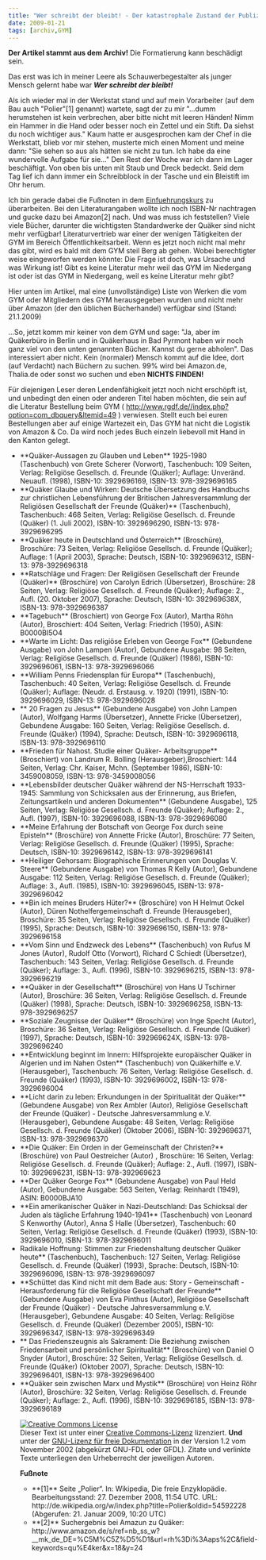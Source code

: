 ```yaml
---
title: "Wer schreibt der bleibt! - Der katastrophale Zustand der Publizistischen Tätigkeit des GYM (GermanYearlyMeeting) "
date: 2009-01-21
tags: [archiv,GYM]
---
```

**Der Artikel stammt aus dem Archiv!** Die Formatierung kann beschädigt sein.


Das erst was ich in meiner Leere als Schauwerbegestalter als junger Mensch gelernt habe war <i>**Wer schreibt der bleibt!**
<!--break-->
</i>Als ich wieder mal in der Werkstat stand und auf mein Vorarbeiter (auf dem Bau auch "Polier"[1] genannt) wartete, sagt der zu mir "...dumm herumstehen ist kein verbrechen, aber bitte nicht mit leeren Händen! Nimm ein Hammer in die Hand oder besser noch ein Zettel und ein Stift. Da siehst du noch wichtiger aus." Kaum hatte er ausgesprochen kam der Chef in die Werkstatt, blieb vor mir stehen, musterte mich einen Moment und meine dann: "Sie sehen so aus als hätten sie nicht zu tun. Ich habe da eine wundervolle Aufgabe für sie..." Den Rest der Woche war ich dann im Lager beschäftigt. Von oben bis unten mit Staub und Dreck bedeckt. Seid dem Tag lief ich dann immer ein Schreibblock in der Tasche und ein Bleistift im Ohr herum.

Ich bin gerade dabei die Fußnoten in dem <a href="http://www.the-independent-friend.de/?q=node/173">Einfuehrungskurs</a> zu überarbeiten. Bei den Literaturangaben wollte ich noch ISBN-Nr nachtragen und gucke dazu bei Amazon[2] nach. Und was muss ich feststellen? Viele viele Bücher, darunter die wichtigsten Standardwerke der Quäker sind nicht mehr verfügbar! Literaturvertrieb war einer der wenigen Tätigkeiten der GYM im Bereich Öffentlichkeitsarbeit. Wenn es jetzt noch nicht mal mehr das gibt, wird es bald mit dem GYM steil Berg ab gehen. Wobei berechtigter weise eingeworfen werden könnte: Die Frage ist doch, was Ursache und was Wirkung ist! Gibt es keine Literatur mehr weil das GYM im Niedergang ist oder ist das GYM in Niedergang, weil es keine Literatur mehr gibt? 

Hier unten im Artikel, mal eine (unvollständige) Liste von Werken die vom GYM oder Mitgliedern des GYM herausgegeben wurden und nicht mehr über Amazon (der den üblichen Bücherhandel) verfügbar sind (Stand: 21.1.2009)

...So, jetzt komm mir keiner von dem GYM und sage: "Ja, aber im Quäkerbüro in Berlin und in Quäkerhaus in Bad Pyrmont haben wir noch ganz viel von den unten genannten Bücher. Kannst du gerne abholen". Das interessiert aber nicht. Kein (normaler) Mensch kommt auf die Idee, dort (auf Verdacht) nach Büchern zu suchen. 99% wird bei Amazon.de, Thalia.de oder sonst wo suchen und eben **NICHTS FINDEN!**  

Für diejenigen Leser deren Lendenfähigkeit jetzt noch nicht erschöpft ist, und unbedingt den einen oder anderen Titel haben möchten, die sein auf die Literatur Bestellung beim GYM  ( http://www.rgdf.de//index.php?option=com_dbquery&Itemid=49 ) verwiesen. Stellt euch bei euren Bestellungen aber auf einige Wartezeit ein, Das GYM hat nicht die Logistik von Amazon & Co. Da wird noch jedes Buch einzeln liebevoll mit Hand in den Kanton gelegt.
<ul>

<li>**Quäker-Aussagen zu Glauben und Leben** 1925-1980 (Taschenbuch) von Grete Scherer (Vorwort), Taschenbuch: 109 Seiten, Verlag: Religiöse Gesellsch. d. Freunde (Quäker); Auflage: Unveränd. Neuaufl. (1998), ISBN-10: 3929696169, ISBN-13: 978-3929696165   </li>

<li>**Quäker Glaube und Wirken: Deutsche Übersetzung des Handbuchs zur christlichen Lebensführung der Britischen Jahresversammlung der Religiösen Gesellschaft der Freunde (Quäker)** (Taschenbuch), Taschenbuch: 468 Seiten, Verlag: Religiöse Gesellsch. d. Freunde (Quäker) (1. Juli 2002), ISBN-10: 3929696290, ISBN-13: 978-3929696295  </li>

<li>**Quäker heute in Deutschland und Österreich** (Broschüre), Broschüre: 73 Seiten, Verlag: Religiöse Gesellsch. d. Freunde (Quäker); Auflage: 1 (April 2003), Sprache: Deutsch, ISBN-10: 3929696312, ISBN-13: 978-3929696318 </li>

<li>**Ratschläge und Fragen: Der Religiösen Gesellschaft der Freunde (Quäker)** (Broschüre)
von Carolyn Edrich (Übersetzer), Broschüre: 28 Seiten, Verlag: Religiöse Gesellsch. d. Freunde (Quäker); Auflage: 2., Aufl. (20. Oktober 2007), Sprache: Deutsch, ISBN-10: 392969638X, ISBN-13: 978-3929696387  </li>

<li>**Tagebuch** (Broschiert) von George Fox (Autor), Martha Röhn (Autor), Broschiert: 404 Seiten, Verlag: Friedrich (1950), ASIN: B0000BI5O4  </li>

<li>**Warte im Licht: Das religiöse Erleben von George Fox** (Gebundene Ausgabe) von John Lampen (Autor), Gebundene Ausgabe: 98 Seiten, Verlag: Religiöse Gesellsch. d. Freunde (Quäker) (1986), ISBN-10: 3929696061, ISBN-13: 978-3929696066  </li>

<li>**William Penns Friedensplan für Europa** (Taschenbuch), Taschenbuch: 40 Seiten, Verlag: Religiöse Gesellsch. d. Freunde (Quäker); Auflage: (Neudr. d. Erstausg. v. 1920) (1991), ISBN-10: 3929696029, ISBN-13: 978-3929696028  </li>

<li>** 20 Fragen zu Jesus** (Gebundene Ausgabe) von John Lampen (Autor), Wolfgang Harms (Übersetzer), Annette Fricke (Übersetzer), Gebundene Ausgabe: 160 Seiten, Verlag: Religiöse Gesellsch. d. Freunde (Quäker) (1994), Sprache: Deutsch, ISBN-10: 3929696118, ISBN-13: 978-3929696110  </li>

<li>**Frieden für Nahost. Studie einer Quäker- Arbeitsgruppe** (Broschiert) von Landrum R. Bolling (Herausgeber),Broschiert: 144 Seiten, Verlag: Chr. Kaiser, Mchn. (September 1986), ISBN-10: 3459008059, ISBN-13: 978-3459008056</li>

<li>**Lebensbilder deutscher Quäker während der NS-Herrschaft 1933-1945: Sammlung von Schicksalen aus der Erinnerung, aus Briefen, Zeitungsartikeln und anderen Dokumenten** (Gebundene Ausgabe), 125 Seiten, Verlag: Religiöse Gesellsch. d. Freunde (Quäker); Auflage: 2., Aufl. (1997),  ISBN-10: 3929696088, ISBN-13: 978-3929696080 </li>

<li>**Meine Erfahrung der Botschaft von George Fox durch seine Episteln** (Broschüre) von Annette Fricke (Autor), Broschüre: 77 Seiten, Verlag: Religiöse Gesellsch. d. Freunde (Quäker) (1995), Sprache: Deutsch, ISBN-10: 3929696142, ISBN-13: 978-3929696141 </li>

<li>**Heiliger Gehorsam: Biographische Erinnerungen von Douglas V. Steere** (Gebundene Ausgabe) von Thomas R Kelly (Autor),  Gebundene Ausgabe: 112 Seiten, Verlag: Religiöse Gesellsch. d. Freunde (Quäker); Auflage: 3., Aufl. (1985), ISBN-10: 3929696045, ISBN-13: 978-3929696042 </li>

<li>**Bin ich meines Bruders Hüter?** (Broschüre) von H Helmut Ockel (Autor), Düren Nothelfergemeinschaft d. Freunde (Herausgeber), Broschüre: 35 Seiten, Verlag: Religiöse Gesellsch. d. Freunde (Quäker) (1995), Sprache: Deutsch, ISBN-10: 3929696150, ISBN-13: 978-3929696158  </li>

<li>**Vom Sinn und Endzweck des Lebens** (Taschenbuch) von Rufus M Jones (Autor), Rudolf Otto (Vorwort), Richard C Schiedt (Übersetzer), Taschenbuch: 143 Seiten, Verlag: Religiöse Gesellsch. d. Freunde (Quäker); Auflage: 3., Aufl. (1996), ISBN-10: 3929696215, ISBN-13: 978-3929696219  </li>

<li>**Quäker in der Gesellschaft** (Broschüre) von Hans U Tschirner (Autor), Broschüre: 36 Seiten, Verlag: Religiöse Gesellsch. d. Freunde (Quäker) (1998), Sprache: Deutsch, ISBN-10: 3929696258, ISBN-13: 978-3929696257  </li>

<li>**Soziale Zeugnisse der Quäker** (Broschüre) von Inge Specht (Autor), Broschüre: 36 Seiten, Verlag: Religiöse Gesellsch. d. Freunde (Quäker) (1997), Sprache: Deutsch, ISBN-10: 392969624X, ISBN-13: 978-3929696240  </li>

<li>**Entwicklung beginnt im Innern: Hilfsprojekte europäischer Quäker in Algerien und im Nahen Osten** (Taschenbuch)
von Quäkerhilfe e.V. (Herausgeber), Taschenbuch: 76 Seiten, Verlag: Religiöse Gesellsch. d. Freunde (Quäker) (1993), ISBN-10: 3929696002, ISBN-13: 978-3929696004  </li>

<li>**Licht darin zu leben: Erkundungen in der Spiritualität der Quäker** (Gebundene Ausgabe) von Rex Ambler (Autor), Religiöse Gesellschaft der Freunde (Quäker) - Deutsche Jahresversammlung e.V. (Herausgeber), Gebundene Ausgabe: 48 Seiten, Verlag: Religiöse Gesellsch. d. Freunde (Quäker) (Oktober 2006), ISBN-10: 3929696371, ISBN-13: 978-3929696370  </li>

<li>**Die Quäker: Ein Orden in der Gemeinschaft der Christen?** (Broschüre) von Paul Oestreicher (Autor) , Broschüre: 16 Seiten, Verlag: Religiöse Gesellsch. d. Freunde (Quäker); Auflage: 2., Aufl. (1997), ISBN-10: 3929696231, ISBN-13: 978-392969623  </li>

<li>**Der Quäker George Fox** (Gebundene Ausgabe) von Paul Held (Autor), Gebundene Ausgabe: 563 Seiten, Verlag: Reinhardt (1949), ASIN: B0000BJA10  </li>

<li>**Ein amerikanischer Quäker in Nazi-Deutschland: Das Schicksal der Juden als tägliche Erfahrung 1940-1941** (Taschenbuch) von Leonard S Kenworthy (Autor), Anna S Halle (Übersetzer), Taschenbuch: 60 Seiten, Verlag: Religiöse Gesellsch. d. Freunde (Quäker) (1993), ISBN-10: 3929696010, ISBN-13: 978-3929696011  </li>

<li>Radikale Hoffnung: Stimmen zur Friedenshaltung deutscher Quäker heute** (Taschenbuch), Taschenbuch: 127 Seiten, Verlag: Religiöse Gesellsch. d. Freunde (Quäker) (1993), Sprache: Deutsch, ISBN-10: 3929696096, ISBN-13: 978-3929696097 </li>

<li>**Schüttet das Kind nicht mit dem Bade aus: Story - Gemeinschaft - Herausforderung für die Religiöse Gesellschaft der Freunde** (Gebundene Ausgabe) von Eva Pinthus (Autor), Religiöse Gesellschaft der Freunde (Quäker) - Deutsche Jahresversammlung e.V. (Herausgeber), Gebundene Ausgabe: 40 Seiten, Verlag: Religiöse Gesellsch. d. Freunde (Quäker) (Dezember 2005), ISBN-10: 3929696347, ISBN-13: 978-3929696349  </li>

<li>** Das Friedenszeugnis als Sakrament: Die Beziehung zwischen Friedensarbeit und persönlicher Spiritualität** (Broschüre) von Daniel O Snyder (Autor), Broschüre: 32 Seiten, Verlag: Religiöse Gesellsch. d. Freunde (Quäker) (Oktober 2007), Sprache: Deutsch, ISBN-10: 3929696401, ISBN-13: 978-3929696400  </li>

<li>**Quäker sein zwischen Marx und Mystik** (Broschüre)
von Heinz Röhr (Autor), Broschüre: 32 Seiten, Verlag: Religiöse Gesellsch. d. Freunde (Quäker); Auflage: 2., Aufl. (1996), ISBN-10: 3929696185, ISBN-13: 978-3929696189  </li>


<a rel="license" href="http://creativecommons.org/licenses/by-sa/3.0/de/"><img alt="Creative Commons License" style="border-width:0" src="http://i.creativecommons.org/l/by-sa/3.0/de/88x31.png" /></a><br />Dieser <span xmlns:dc="http://purl.org/dc/elements/1.1/" href="http://purl.org/dc/dcmitype/Text" rel="dc:type">Text</span> ist unter einer <a rel="license" href="http://creativecommons.org/licenses/by-sa/3.0/de/">Creative Commons-Lizenz</a> lizenziert. **Und** unter der <a href="http://de.wikipedia.org/wiki/GFDL">GNU-Lizenz für freie Dokumentation</a> in der Version 1.2 vom November 2002 (abgekürzt GNU-FDL oder GFDL). Zitate und verlinkte Texte unterliegen den Urheberrecht der jeweiligen Autoren.


**Fußnote**
<ul>
<li> **[1]** Seite „Polier“. In: Wikipedia, Die freie Enzyklopädie. Bearbeitungsstand: 27. Dezember 2008, 11:54 UTC. URL: http://de.wikipedia.org/w/index.php?title=Polier&oldid=54592228 (Abgerufen: 21. Januar 2009, 10:20 UTC) </li>
<li> **[2]** Suchergebnis bei Amazun zu Quäker: http://www.amazon.de/s/ref=nb_ss_w?__mk_de_DE=%C5M%C5Z%D5%D1&url=rh%3Di%3Aaps%2C&field-keywords=qu%E4ker&x=18&y=24 </li>
</ul>

